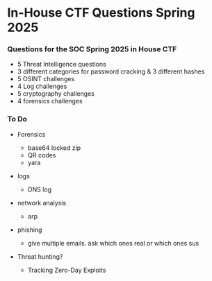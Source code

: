 # In-House CTF Questions Spring 2025
### Questions for the SOC Spring 2025 in House CTF

- 5 Threat Intelligence questions
- 3 different categories for password cracking & 3 different hashes
- 5 OSINT challenges
- 4 Log challenges
- 5 cryptography challenges
- 4 forensics challenges

### To Do 
- Forensics
  - base64 locked zip
  - QR codes
  - yara
 
- logs
  - DNS log
 
- network analysis
  - arp
  
    
- phishing
  - give multiple emails. ask which ones real or which ones sus

- Threat hunting?
  - Tracking Zero-Day Exploits
    
